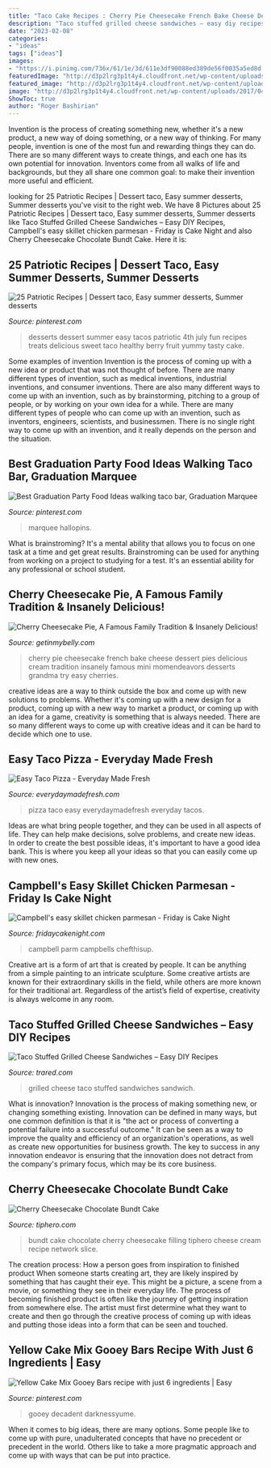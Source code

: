 ```yaml
---
title: "Taco Cake Recipes : Cherry Pie Cheesecake French Bake Cheese Dessert Pies Delicious Cream Tradition Insanely Famous Mini Momendeavors Desserts Grandma Try Easy Cherries"
description: "Taco stuffed grilled cheese sandwiches – easy diy recipes"
date: "2023-02-08"
categories:
- "ideas"
tags: ["ideas"]
images:
- "https://i.pinimg.com/736x/61/1e/3d/611e3df90088ed389de56f0035a5ed8d.jpg"
featuredImage: "http://d3p2lrg3p1t4y4.cloudfront.net/wp-content/uploads/2017/04/Cherry-Cheese-Pie.jpg"
featured_image: "http://d3p2lrg3p1t4y4.cloudfront.net/wp-content/uploads/2017/04/Cherry-Cheese-Pie.jpg"
image: "http://d3p2lrg3p1t4y4.cloudfront.net/wp-content/uploads/2017/04/Cherry-Cheese-Pie.jpg"
ShowToc: true
author: "Roger Bashirian"
---
```



Invention is the process of creating something new, whether it's a new product, a new way of doing something, or a new way of thinking. For many people, invention is one of the most fun and rewarding things they can do. There are so many different ways to create things, and each one has its own potential for innovation. Inventors come from all walks of life and backgrounds, but they all share one common goal: to make their invention more useful and efficient.

	

		
looking for 25 Patriotic Recipes | Dessert taco, Easy summer desserts, Summer desserts you've visit to the right web. We have 8 Pictures about 25 Patriotic Recipes | Dessert taco, Easy summer desserts, Summer desserts like Taco Stuffed Grilled Cheese Sandwiches – Easy DIY Recipes, Campbell&#039;s easy skillet chicken parmesan - Friday is Cake Night and also Cherry Cheesecake Chocolate Bundt Cake. Here it is:
		
    
## 25 Patriotic Recipes | Dessert Taco, Easy Summer Desserts, Summer Desserts

<img loading=lazy src="https://i.pinimg.com/736x/90/a2/60/90a2609ab9a923242a5bb3b7d5bf7fae--easy-summer-desserts-fun-desserts.jpg" onerror="this.onerror=null;this.src='https://tse4.mm.bing.net/th?id=OIP._Z_ZeEyjjJMcgu8N5XjbugHaLH&amp;pid=15.1';" alt="25 Patriotic Recipes | Dessert taco, Easy summer desserts, Summer desserts">

_Source: pinterest.com_

>desserts dessert summer easy tacos patriotic 4th july fun recipes treats delicious sweet taco healthy berry fruit yummy tasty cake. 

	

Some examples of invention
Invention is the process of coming up with a new idea or product that was not thought of before. There are many different types of invention, such as medical inventions, industrial inventions, and consumer inventions. 
There are also many different ways to come up with an invention, such as by brainstorming, pitching to a group of people, or by working on your own idea for a while. 
There are many different types of people who can come up with an invention, such as inventors, engineers, scientists, and businessmen. 
There is no single right way to come up with an invention, and it really depends on the person and the situation.

    
## Best Graduation Party Food Ideas Walking Taco Bar, Graduation Marquee

<img loading=lazy src="https://i.pinimg.com/736x/cc/01/92/cc01921e4493112e4536b9482e6c8a56.jpg" onerror="this.onerror=null;this.src='https://tse3.mm.bing.net/th?id=OIP.UDtvirgHtfPZK9iUwrzfrwHaPZ&amp;pid=15.1';" alt="Best Graduation Party Food Ideas walking taco bar, Graduation Marquee">

_Source: pinterest.com_

>marquee hallopins. 

	

What is brainstroming? It's a mental ability that allows you to focus on one task at a time and get great results. Brainstroming can be used for anything from working on a project to studying for a test. It's an essential ability for any professional or school student.

    
## Cherry Cheesecake Pie, A Famous Family Tradition &amp; Insanely Delicious!

<img loading=lazy src="http://d3p2lrg3p1t4y4.cloudfront.net/wp-content/uploads/2017/04/Cherry-Cheese-Pie.jpg" onerror="this.onerror=null;this.src='https://tse1.mm.bing.net/th?id=OIP.spz2iE3y_G-0ul0hxmypFQHaMK&amp;pid=15.1';" alt="Cherry Cheesecake Pie, A Famous Family Tradition &amp; Insanely Delicious!">

_Source: getinmybelly.com_

>cherry pie cheesecake french bake cheese dessert pies delicious cream tradition insanely famous mini momendeavors desserts grandma try easy cherries. 

	

creative ideas are a way to think outside the box and come up with new solutions to problems. Whether it's coming up with a new design for a product, coming up with a new way to market a product, or coming up with an idea for a game, creativity is something that is always needed. There are so many different ways to come up with creative ideas and it can be hard to decide which one to use.

    
## Easy Taco Pizza - Everyday Made Fresh

<img loading=lazy src="http://www.everydaymadefresh.com/wp-content/uploads/2015/10/Change-up-taco-or-pizza-nights-with-this-Easy-Taco-Pizza-683x1024.jpg" onerror="this.onerror=null;this.src='https://tse3.mm.bing.net/th?id=OIP.iJGIA5J81k9EtH4BjwnVdQHaLG&amp;pid=15.1';" alt="Easy Taco Pizza - Everyday Made Fresh">

_Source: everydaymadefresh.com_

>pizza taco easy everydaymadefresh everyday tacos. 

	

Ideas are what bring people together, and they can be used in all aspects of life. They can help make decisions, solve problems, and create new ideas. In order to create the best possible ideas, it's important to have a good idea bank. This is where you keep all your ideas so that you can easily come up with new ones.

    
## Campbell&#039;s Easy Skillet Chicken Parmesan - Friday Is Cake Night

<img loading=lazy src="https://www.fridaycakenight.com/wp-content/uploads/2014/11/Campbells-skillet-chicken-parmesan.jpg" onerror="this.onerror=null;this.src='https://tse4.mm.bing.net/th?id=OIP.mfIm2uxZz-lX8owjofc87AHaKO&amp;pid=15.1';" alt="Campbell&#039;s easy skillet chicken parmesan - Friday is Cake Night">

_Source: fridaycakenight.com_

>campbell parm campbells chefthisup. 

	

Creative art is a form of art that is created by people. It can be anything from a simple painting to an intricate sculpture. Some creative artists are known for their extraordinary skills in the field, while others are more known for their traditional art. Regardless of the artist’s field of expertise, creativity is always welcome in any room.

    
## Taco Stuffed Grilled Cheese Sandwiches – Easy DIY Recipes

<img loading=lazy src="http://trared.com/wp-content/uploads/2021/04/Taco-Grilled-Cheese-Sandwich-4a.jpg" onerror="this.onerror=null;this.src='https://tse2.mm.bing.net/th?id=OIP.7tiBY0NslEmJW4rOCKYrLQHaKI&amp;pid=15.1';" alt="Taco Stuffed Grilled Cheese Sandwiches – Easy DIY Recipes">

_Source: trared.com_

>grilled cheese taco stuffed sandwiches sandwich. 

	

What is innovation?
Innovation is the process of making something new, or changing something existing. Innovation can be defined in many ways, but one common definition is that it is "the act or process of converting a potential failure into a successful outcome." 
It can be seen as a way to improve the quality and efficiency of an organization's operations, as well as create new opportunities for business growth. 
The key to success in any innovation endeavor is ensuring that the innovation does not detract from the company's primary focus, which may be its core business.

    
## Cherry Cheesecake Chocolate Bundt Cake

<img loading=lazy src="https://s3.amazonaws.com/img.kh-labs.com/lD2ztW5c5ded04dff499.61893105" onerror="this.onerror=null;this.src='https://tse2.mm.bing.net/th?id=OIP.7H6rt0O_dumgwFzMTRdrxwHaHa&amp;pid=15.1';" alt="Cherry Cheesecake Chocolate Bundt Cake">

_Source: tiphero.com_

>bundt cake chocolate cherry cheesecake filling tiphero cheese cream recipe network slice. 

	

The creation process: How a person goes from inspiration to finished product
When someone starts creating art, they are likely inspired by something that has caught their eye. This might be a picture, a scene from a movie, or something they see in their everyday life. The process of becoming finished product is often like the journey of getting inspiration from somewhere else. The artist must first determine what they want to create and then go through the creative process of coming up with ideas and putting those ideas into a form that can be seen and touched.

    
## Yellow Cake Mix Gooey Bars Recipe With Just 6 Ingredients | Easy

<img loading=lazy src="https://i.pinimg.com/736x/61/1e/3d/611e3df90088ed389de56f0035a5ed8d.jpg" onerror="this.onerror=null;this.src='https://tse4.mm.bing.net/th?id=OIP.lnHoRk1sObCchvyLFeueZAHaLH&amp;pid=15.1';" alt="Yellow Cake Mix Gooey Bars recipe with just 6 ingredients | Easy">

_Source: pinterest.com_

>gooey decadent darknessyume. 

	

When it comes to big ideas, there are many options. Some people like to come up with pure, unadulterated concepts that have no precedent or precedent in the world. Others like to take a more pragmatic approach and come up with ways that can be put into practice. 

